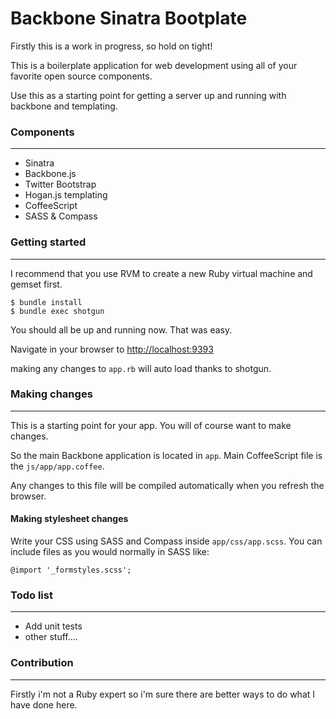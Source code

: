 # Backbone Sinatra Bootplate
Firstly this is a work in progress, so hold on tight!

This is a boilerplate application for web development using all of your favorite open source components.

Use this as a starting point for getting a server up and running with backbone and templating.

### Components
---

* Sinatra
* Backbone.js
* Twitter Bootstrap
* Hogan.js templating
* CoffeeScript
* SASS & Compass

### Getting started
---

I recommend that you use RVM to create a new Ruby virtual machine and gemset first.

    $ bundle install
    $ bundle exec shotgun

You should all be up and running now. That was easy.

Navigate in your browser to <http://localhost:9393>

making any changes to `app.rb` will auto load thanks to shotgun.

### Making changes
---

This is a starting point for your app. You will of course want to make changes.

So the main Backbone application is located in `app`. Main CoffeeScript file is the `js/app/app.coffee`.

Any changes to this file will be compiled automatically when you refresh the browser.

#### Making stylesheet changes

Write your CSS using SASS and Compass inside `app/css/app.scss`. You can include files as you would normally in SASS like:

    @import '_formstyles.scss';

### Todo list
---

* Add unit tests
* other stuff….

### Contribution
---

Firstly i'm not a Ruby expert so i'm sure there are better ways to do what I have done here.